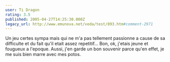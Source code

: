 ```yaml
---
user: Ti Dragon
rating: 3.5
published: 2005-04-27T14:25:30.000Z
legacy_url: http://www.emunova.net/veda/test/893.htm#comment-2971
---
```

Un jeu certes sympa mais qui ne m'a pas tellement passionne a cause de sa difficulte et du fait qu'il etait assez repetitif... Bon, ok, j'etais jeune et fougueux a l'epoque. Aussi, j'en garde un bon souvenir parce qu'en effet, je me suis bien marre avec mes potos.